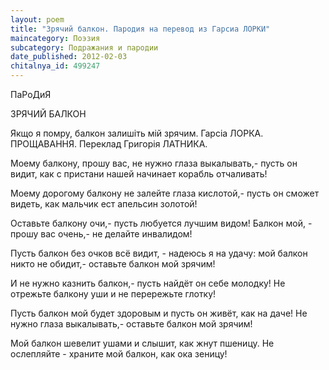 ```yaml
---
layout: poem
title: "Зрячий балкон. Пародия на перевод из Гарсиа ЛОРКИ"
maincategory: Поэзия
subcategory: Подражания и пародии
date_published: 2012-02-03
chitalnya_id: 499247
---
```




ПаРоДиЯ

ЗРЯЧИЙ БАЛКОН

Якщо я помру,
балкон залишіть мій зрячим.
Гарсіа ЛОРКА.
ПРОЩАВАННЯ.
Переклад Григорія ЛАТНИКА.

Моему балкону, прошу вас,
не нужно глаза выкалывать,-
пусть он видит, как с пристани нашей
начинает корабль отчаливать!

Моему дорогому балкону
не залейте глаза кислотой,-
пусть он сможет видеть, как мальчик
ест апельсин золотой!

Оставьте балкону очи,-
пусть любуется лучшим видом!
Балкон мой, - прошу вас очень,-
не делайте инвалидом!

Пусть балкон без очков всё видит, -
надеюсь я на удачу:
мой балкон никто не обидит,-
оставьте балкон мой зрячим!

И не нужно казнить балкон,-
пусть найдёт он себе молодку!
Не отрежьте балкону уши
и не перережьте глотку!

Пусть балкон мой будет здоровым
и пусть он живёт, как на даче!
Не нужно глаза выкалывать,-
оставьте балкон мой зрячим!

Мой балкон шевелит ушами
и слышит, как жнут пшеницу.
Не ослепляйте - храните
мой балкон, как ока зеницу!






